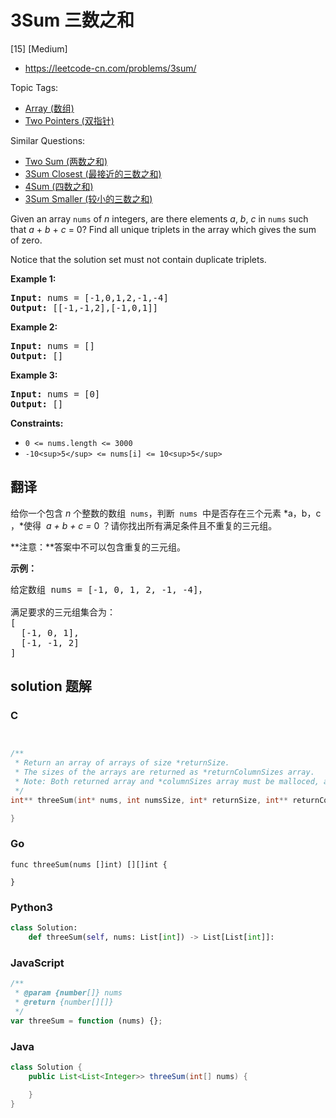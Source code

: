 # 3Sum 三数之和

[15] [Medium]

- https://leetcode-cn.com/problems/3sum/

Topic Tags:

- [Array (数组)](https://leetcode-cn.com/tag/array/)
- [Two Pointers (双指针)](https://leetcode-cn.com/tag/two-pointers/)

Similar Questions:

- [Two Sum (两数之和)](https://leetcode-cn.com/problems/two-sum/)
- [3Sum Closest (最接近的三数之和)](https://leetcode-cn.com/problems/3sum-closest/)
- [4Sum (四数之和)](https://leetcode-cn.com/problems/4sum/)
- [3Sum Smaller (较小的三数之和)](https://leetcode-cn.com/problems/3sum-smaller/)

Given an array `nums` of _n_ integers, are there elements _a_, _b_, _c_ in `nums` such that _a_ + _b_ + _c_ = 0? Find all unique triplets in the array which gives the sum of zero.

Notice that the solution set must not contain duplicate triplets.

**Example 1:**

<pre><strong>Input:</strong> nums = [-1,0,1,2,-1,-4]
<strong>Output:</strong> [[-1,-1,2],[-1,0,1]]
</pre>

**Example 2:**

<pre><strong>Input:</strong> nums = []
<strong>Output:</strong> []
</pre>

**Example 3:**

<pre><strong>Input:</strong> nums = [0]
<strong>Output:</strong> []
</pre>

**Constraints:**

- `0 <= nums.length <= 3000`
- `-10<sup>5</sup> <= nums[i] <= 10<sup>5</sup>`

## 翻译

给你一个包含 _n_ 个整数的数组  `nums`，判断  `nums`  中是否存在三个元素 *a，b，c ，*使得  *a + b + c =* 0 ？请你找出所有满足条件且不重复的三元组。

**注意：**答案中不可以包含重复的三元组。

**示例：**

<pre>给定数组 nums = [-1, 0, 1, 2, -1, -4]，

满足要求的三元组集合为：
[
  [-1, 0, 1],
  [-1, -1, 2]
]
</pre>

## solution 题解

### C

```c


/**
 * Return an array of arrays of size *returnSize.
 * The sizes of the arrays are returned as *returnColumnSizes array.
 * Note: Both returned array and *columnSizes array must be malloced, assume caller calls free().
 */
int** threeSum(int* nums, int numsSize, int* returnSize, int** returnColumnSizes){

}
```

### Go

```golang
func threeSum(nums []int) [][]int {

}
```

### Python3

```python
class Solution:
    def threeSum(self, nums: List[int]) -> List[List[int]]:
```

### JavaScript

```javascript
/**
 * @param {number[]} nums
 * @return {number[][]}
 */
var threeSum = function (nums) {};
```

### Java

```java
class Solution {
    public List<List<Integer>> threeSum(int[] nums) {

    }
}
```
